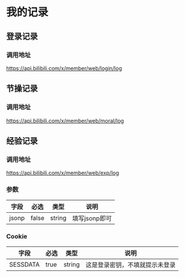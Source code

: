 # 我的记录

## 登录记录

### 调用地址

https://api.bilibili.com/x/member/web/login/log

## 节操记录

### 调用地址

https://api.bilibili.com/x/member/web/moral/log

## 经验记录

### 调用地址

https://api.bilibili.com/x/member/web/exp/log


### 参数

|字段| 必选|类型|说明|
|----|----|----|----|
|jsonp|false|string|填写jsonp即可|

### Cookie

|字段|必选|类型|说明|
|----|----|----|----|
|SESSDATA|true|string|这是登录密钥，不填就提示未登录|